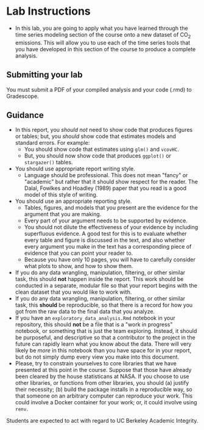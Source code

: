 # Lab Instructions

- In this lab, you are going to apply what you have learned through the time series modeling section of the course onto a new dataset of $\text{CO}_2$ emissions. This will allow you to use each of the time series tools that you have developed in this section of the course to produce a complete analysis. 

## Submitting your lab 

You must submit a PDF of your compiled analysis and your code (.rmd) to Gradescope.

## Guidance

- In this report, you _should not_ need to show code that produces figures or tables; but, you _should_ show code that estimates models and standard errors. For example:
  - You should show code that estimates using `glm()` and `vcovHC`. 
  - But, you should now show code that produces `ggplot()` or `stargazer()` tables.
- You should use appropriate report writing style. 
  - Language should be professional. This does not mean "fancy" or "academic" but rather that it should show respect for the reader. The Dalal, Fowlkes and Hoadley (1989) paper that you read is a good model of this style of writing. 
- You should use an appropriate reporting style. 
  - Tables, figures, and models that you present are the evidence for the argument that you are making. 
  - Every part of your argument needs to be supported by evidence. 
  - You should not dilute the effectiveness of your evidence by including superfluous evidence. A good test for this is to evaluate whether every table and figure is discussed in the text, and also whether every argument you make in the text has a corresponding piece of evidence that you can point your reader to. 
  - Because you have only 10 pages, you will have to carefully consider what plots to show, and how to show them. 
- If you do any data wrangling, manipulation, filtering, or other similar task, this should **not** happen inside the report. This work should be conducted in a separate, modular file so that your report begins with the clean dataset that you would like to work with. 
- If you do any data wrangling, manipulation, filtering, or other similar task, this **should** be reproducible, so that there is a record for how you got from the raw data to the final data that you analyze. 
- If you have an `exploratory_data_analysis.Rmd` notebook in your repository, this should **not** be a file that is a "work in progress" notebook, or something that is just the team exploring. Instead, it should be purposeful, and descriptive so that a contributor to the project in the future can rapidly learn what you know about the data. There will very likely be _more_ in this notebook than you have space for in your report, but do not simply dump every view you make into this document. 
- Please, try to constrain yourselves to core libraries that we have presented at this point in the course. Suppose that those have already been cleared by the house statisticans at NASA. If you choose to use other libraries, or functions from other libraries, you should (a) justify their necessity; (b) build the package installs in a reproducible way, so that someone on an arbitrary computer can reproduce your work. This could involve a Docker container for your work; or, it could involve using `renv`. 

Students are expected to act with regard to UC Berkeley Academic Integrity.
